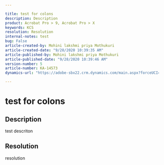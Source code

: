 ```yaml
---

title: test for colons  
description: Description  
product: Acrobat Pro > 9, Acrobat Pro > X  
keywords: KCS  
resolution: Resolution  
internal-notes: test  
bug: False  
article-created-by: Mohini lakshmi priya Mothukuri  
article-created-date: "9/28/2020 10:39:35 AM"  
article-published-by: Mohini lakshmi priya Mothukuri  
article-published-date: "9/28/2020 10:39:46 AM"  
version-number: 5  
article-number: KA-14573  
dynamics-url: "https://adobe-sbx22.crm.dynamics.com/main.aspx?forceUCI=1&pagetype=entityrecord&etn=knowledgearticle&id=0998e8e5-7601-eb11-a813-000d3a98f7e7"

---
```


# test for colons

## Description

test descriton

## Resolution

resolution
